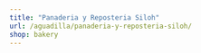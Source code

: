 ```yaml
---
title: "Panaderia y Reposteria Siloh"
url: /aguadilla/panaderia-y-reposteria-siloh/
shop: bakery
---
```

